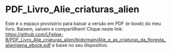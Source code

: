 # PDF_Livro_Alie_criaturas_alien
Este é o espaço provisório para baixar a versão em PDF (e-book) do meu livro. Baixem, salvem e compartilhem!
Clique neste link: https://github.com/LFelipe-B/PDF_Livro_Alie_criaturas_alien/blob/main/Alie_e_as_criaturas_da_floresta_alienigena_ebook.pdf e baixe no seu dispositivo.
